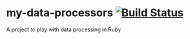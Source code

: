 # my-data-processors [![Build Status](https://travis-ci.org/aviscasillas/my-data-processors.png)](https://travis-ci.org/aviscasillas/my-data-processors)

A project to play with data processing in Ruby
